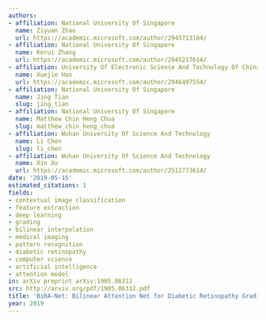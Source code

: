```yaml
---
authors:
- affiliation: National University Of Singapore
  name: Ziyuan Zhao
  url: https://academic.microsoft.com/author/2945713184/
- affiliation: National University Of Singapore
  name: Kerui Zhang
  url: https://academic.microsoft.com/author/2945217614/
- affiliation: University Of Electronic Science And Technology Of China
  name: Xuejie Hao
  url: https://academic.microsoft.com/author/2946497554/
- affiliation: National University Of Singapore
  name: Jing Tian
  slug: jing_tian
- affiliation: National University Of Singapore
  name: Matthew Chin Heng Chua
  slug: matthew_chin_heng_chua
- affiliation: Wuhan University Of Science And Technology
  name: Li Chen
  slug: li_chen
- affiliation: Wuhan University Of Science And Technology
  name: Xin Xu
  url: https://academic.microsoft.com/author/2512773614/
date: '2019-05-15'
estimated_citations: 1
fields:
- contextual image classification
- feature extraction
- deep learning
- grading
- bilinear interpolation
- medical imaging
- pattern recognition
- diabetic retinopathy
- computer science
- artificial intelligence
- attention model
in: arXiv preprint arXiv:1905.06312
src: http://arxiv.org/pdf/1905.06312.pdf
title: 'BiRA-Net: Bilinear Attention Net for Diabetic Retinopathy Grading.'
year: 2019
---
```

